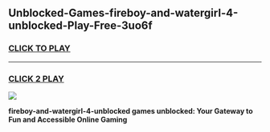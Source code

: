 
## Unblocked-Games-fireboy-and-watergirl-4-unblocked-Play-Free-3uo6f
<h3>
<a href="https://premium76.site?title=fireboy-and-watergirl-4-unblocked&ref=10A">CLICK TO PLAY</a></h3>
<hr>

<h3>
<a href="https://premium76.site?title=fireboy-and-watergirl-4-unblocked&ref=10A">CLICK 2 PLAY</a>
  
</h3>

<a href="https://premium76.site?title=fireboy-and-watergirl-4-unblocked&ref=10A"><img src="https://clearcache.store/games.png"></a>


**fireboy-and-watergirl-4-unblocked games unblocked: Your Gateway to Fun and Accessible Online Gaming**
